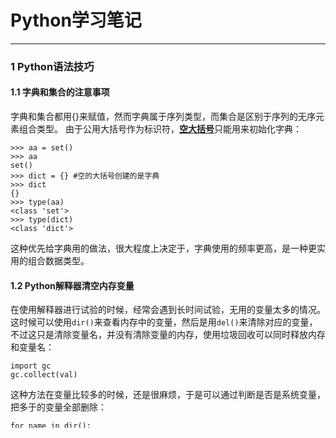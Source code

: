 
# Python学习笔记

---
### 1 Python语法技巧

#### 1.1 字典和集合的注意事项
字典和集合都用{}来赋值，然而字典属于序列类型，而集合是区别于序列的无序元素组合类型。
由于公用大括号作为标识符，<u>**空大括号**</u>只能用来初始化字典：
```
>>> aa = set()
>>> aa
set()
>>> dict = {} #空的大括号创建的是字典
>>> dict
{}
>>> type(aa)
<class 'set'>
>>> type(dict)
<class 'dict'>
```
这种优先给字典用的做法，很大程度上决定于，字典使用的频率更高，是一种更实用的组合数据类型。
#### 1.2 Python解释器清空内存变量
在使用解释器进行试验的时候，经常会遇到长时间试验，无用的变量太多的情况。
这时候可以使用`dir()`来查看内存中的变量，然后是用`del()`来清除对应的变量，不过这只是清除变量名，并没有清除变量的内存，使用垃圾回收可以同时释放内存和变量名：
```
import gc
gc.collect(val)
```
这种方法在变量比较多的时候，还是很麻烦，于是可以通过判断是否是系统变量，把多于的变量全部删除：
```
for name in dir():
    if not name.startswith('_'):
        del globals()[name]

for name in dir():
    if not name.startswith('_'):
        del locals()[name]
```
这里`locals`和`globals`返回的是局部变量列表和全局变量列表，用del删除即可，也可以用gc，如果你比较重视内存的话，实际上试验产生的内存占用通常不会太多。
另外如果你使用的是ipython解释器，还可以使用：reset命令来清除内存变量。reset如果不带参数调用，则通过删除用户定义的所有名称来重置命名空间。

### 2 Python实用函数库
#### 2.1 FLASK库

#### 2.2 DJANGO库
